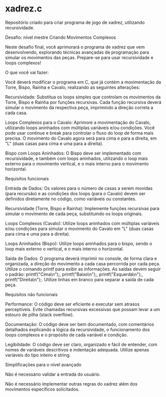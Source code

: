 # xadrez.c
Repositório criado para criar programa de jogo de xadrez, utilizando recursividade.

Desafio: nível mestre
Criando Movimentos Complexos


Neste desafio final, você aprimorará o programa de xadrez que vem desenvolvendo, explorando técnicas avançadas de programação para simular os movimentos das peças. Prepare-se para usar recursividade e loops complexos!


O que você vai fazer:


Você deverá modificar o programa em C, que já contém a movimentação da Torre, Bispo, Rainha e Cavalo, realizando as seguintes alterações:

 

Recursividade: Substitua os loops simples que controlam os movimentos da Torre, Bispo e Rainha por funções recursivas. Cada função recursiva deverá simular o movimento da respectiva peça, imprimindo a direção correta a cada casa.
 
Loops Complexos para o Cavalo: Aprimore a movimentação do Cavalo, utilizando loops aninhados com múltiplas variáveis e/ou condições. Você pode usar continue e break para controlar o fluxo do loop de forma mais precisa. O movimento do Cavalo agora será para cima e para a direita, em "L" (duas casas para cima e uma para a direita).
 
Bispo com Loops Aninhados: O Bispo deve ser implementado com recursividade, e também com loops aninhados, utilizando o loop mais externo para o movimento vertical, e o mais interno para o movimento horizontal.

Requisitos funcionais


Entrada de Dados: Os valores para o número de casas a serem movidas (para recursão) e as condições dos loops (para o Cavalo) devem ser definidos diretamente no código, como variáveis ou constantes.
 
Recursividade (Torre, Bispo e Rainha): Implemente funções recursivas para simular o movimento de cada peça, substituindo os loops originais.
 
Loops Complexos (Cavalo): Utilize loops aninhados com múltiplas variáveis e/ou condições para simular o movimento do Cavalo em "L" (duas casas para cima e uma para a direita).
 
Loops Aninhados (Bispo): Utilize loops aninhados para o bispo, sendo o loop mais externo o vertical, e o mais interno o horizontal.
 
Saída de Dados: O programa deverá imprimir no console, de forma clara e organizada, a direção do movimento a cada casa percorrida por cada peça. Utilize o comando printf para exibir as informações. As saídas devem seguir o padrão: printf("Cima\n");, printf("Baixo\n");, printf("Esquerda\n");, printf("Direita\n");. Utilize linhas em branco para separar a saída de cada peça.

Requisitos não funcionais


Performance: O código deve ser eficiente e executar sem atrasos perceptíveis. Evite chamadas recursivas excessivas que possam levar a um estouro de pilha (stack overflow).
 
Documentação: O código deve ser bem documentado, com comentários detalhados explicando a lógica da recursividade, o funcionamento dos loops complexos e o propósito de cada variável e condição.
 
Legibilidade: O código deve ser claro, organizado e fácil de entender, com nomes de variáveis descritivos e indentação adequada. Utilize apenas variáveis do tipo inteiro e string.

Simplificações para o nível avançado


Não é necessário validar a entrada do usuário.
 
Não é necessário implementar outras regras do xadrez além dos movimentos específicos solicitados.